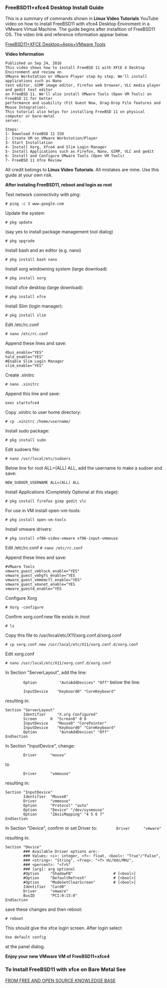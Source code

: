 ### FreeBSD11+xfce4 Desktop Install Guide

This is a summary of commands shown in **Linux Video Tutorials** YouTube video on how to install FreeBSD11 with xfce4 Desktop Enviroment in a VMware Virtual Machine. The guide begins after installtion of FreeBSD11 OS. The video link and reference information appear below.

[FreeBSD11+XFCE Desktop+Apps+VMware Tools](https://youtu.be/j3isaoJsHDU)

**Video Information**

```
Published on Sep 24, 2016
This video shows how to install FreeBSD 11 with XFCE 4 Desktop Environment and review on 
VMware Workstation or VMware Player step by step. We'll install applications such as Nano 
text editor, GIMP image editor, Firefox web browser, VLC media player and gedit text editor 
on FreeBSD 11. We'll also install VMware Tools (Open VM Tools) on FreeBSD 11 for better
performance and usability (Fit Guest Now, Drag-Drop File features and Mouse Integration). 
This tutorial also helps for installing FreeBSD 11 on physical computer or bare-metal 
server.

Steps:
1- Download FreeBSD 11 ISO
2- Create VM on VMware Workstation/Player
3- Start Installation
4- Install Xorg, Xfce4 and Slim Login Manager
5- Install Applications such as Firefox, Nano, GIMP, VLC and gedit
6- Install and Configure VMware Tools (Open VM Tools)
7- FreeBSD 11 Xfce Review
```

All credit belongs to **Linux Video Tutorials**. All mistakes are mine. Use this guide at your own risk.


**After instaling FreeBSD11, reboot and login as root**

Test network connectivity with ping:

```# ping -c 3 www.google.com```

Update the system

```# pkg update```

(say yes to install package management tool dialog)

```# pkg upgrade```

Install bash and an editor (e.g. nano)

```# pkg install bash nano```

Install xorg windowning system (large download)

```# pkg install xorg```

Install xfce desktop (large download):

```# pkg install xfce```

Install Slim (login manager):

```# pkg install slim```

Edit /etc/rc.conf

```# nano /etc/rc.conf ```

Append these lines and save:

```
dbus_enable="YES"
hald_enable="YES"
#Enable Slim Login Manager
slim_enable="YES"
```

Create .xinitrc

```# nano .xinitrc```

Append this line and save:

```exec startxfce4```

Copy .xinitrc to user home directory:

```# cp .xinitrc /home/username/```

Install sudo package:

```# pkg install sudo```

Edit sudoers file:

```# nano /usr/local/etc/sudoers```

Below line for root ALL=(ALL) ALL, add the username to make a sudoer and save:

```NEW_SUDOER_USERNAME ALL=(ALL) ALL```

Install Applications (Completely Optional at this stage):

```# pkg install firefox gimp gedit vlc```

For use in VM install open-vm-tools:

```# pkg install open-vm-tools```

Install vmware drivers:

```# pkg install xf86-video-vmware xf86-input-vmmouse```

Edit /etc/rc.conf
```# nano /etc/rc.conf ```

Append these lines and save:

```
#VMware Tools
vmware_guest_vmblock_enable="YES"
vmware_guest_vmhgfs_enable="YES
vmware_guest_vmmemctl_enable="YES"
vmware_guest_vmxnet_enable="YES
vmware_guestd_enable="YES
```

Configure Xorg

```# Xorg -configure```

Confirm xorg.conf.new file exists in /root

```# ls```

Copy this file to /usr/local/etc/X11/xorg.conf.d/xorg.conf

```# cp xorg.conf.new /usr/local/etc/X11/xorg.conf.d/xorg.conf```

Edit xorg.conf

```# nano /usr/local/etc/X11/xorg.conf.d/xorg.conf```

In Section "ServerLayout", add the line:

```        Option          "AutoAddDevices" "Off"```
below the line:

```        InputDevice    "Keyboard0" "CoreKeyboard"```

resulting in:

```
Section "ServerLayout"
        Identifier     "X.org Configured"
        Screen      0  "Screen0" 0 0
        InputDevice    "Mouse0" "CorePointer"
        InputDevice    "Keyboard0" "CoreKeyboard"
        Option          "AutoAddDevices" "Off"
EndSection
```

In Section "InputDevice", change:

```        Driver      "mouse"```

to

```        Driver      "vmmouse"```

resulting in:

```
Section "InputDevice"
        Identifier  "Mouse0"
        Driver      "vmmouse"
        Option      "Protocol" "auto"
        Option      "Device" "/dev/sysmouse"
        Option      "ZAxisMapping" "4 5 6 7"
EndSection
```

In Section "Device", confirm or set Driver to:
```        Driver      "vmware"```

resulting in:

```
Section "Device"
        ### Available Driver options are:-
        ### Values: <i>: integer, <f>: float, <bool>: "True"/"False",
        ### <string>: "String", <freq>: "<f> Hz/kHz/MHz",
        ### <percent>: "<f>%"
        ### [arg]: arg optional
        #Option     "ShadowFB"                  # [<bool>]
        #Option     "DefaultRefresh"            # [<bool>]
        #Option     "ModeSetClearScreen"        # [<bool>]
        Identifier  "Card0"
        Driver      "vmware"
        BusID       "PCI:0:15:0"
EndSection
```

save these changes and then reboot:

```# reboot```

This should give the xfce login screen. After login select 

```Use default config``` 

at the panel dialog.

**Enjoy your new VMware VM of FreeBSD11+xfce4**



### To Install FreeBSD11 with xfce on Bare Metal See

[FROM FREE AND OPEN SOURCE KNOWLEDGE BASE](https://fosskb.in/2016/03/17/installing-xfce-4-on-freebsd-11/)